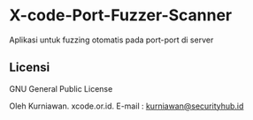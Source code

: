 # X-code-Port-Fuzzer-Scanner
Aplikasi untuk fuzzing otomatis pada port-port di server

Licensi
-------

GNU General Public License

Oleh Kurniawan. xcode.or.id. E-mail : kurniawan@securityhub.id
